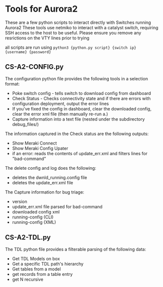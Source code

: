 # Tools for Aurora2 

These are a few python scripts to interact directly with Switches running Aurora2
These tools use netmiko to interact with a catalyst switch, requiring SSH access to the host to be useful.
Please ensure you remove any resrictions on the VTY lines prior to trying

all scripts are run using `python3 {python.py script} {switch ip} {username} {password}`
## CS-A2-CONFIG.py

The configuration python file provides the following tools in a selection format:
- Poke switch config - tells switch to download config from dashboard
- Check Status - Checks connectivity state and if there are errors with configuration deployment, output the error lines
- If you've fixed the config in dashboard, clear the downloaded config, clear the error xml file (then manually re-run a.)
- Capture information into a text file (nested under the subdirectory debug_files/)

The information captured in the Check status are the following outputs:
- Show Meraki Connect
- Show Meraki Config Upater
- if an error: reads the contents of update_err.xml and filters lines for "bad-command"

The delete config and log does the following:
- deletes the dwnld_running.config file
- deletes the update_err.xml file

The Capture information for bug triage:
- version
- update_err.xml file parsed for bad-command
- downloaded config xml
- running-config (CLI)
- running-config (XML)

## CS-A2-TDL.py

The TDL python file provides a filterable parsing of the following data:
- Get TDL Models on box
- Get a specific TDL path's hierarchy
- Get tables from a model
- get records from a table entry
- get N recursive